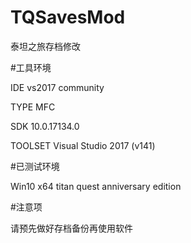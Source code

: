 # TQSavesMod

泰坦之旅存档修改


#工具环境

IDE vs2017 community

TYPE MFC

SDK 10.0.17134.0

TOOLSET Visual Studio 2017 (v141)



#已测试环境

Win10 x64 titan quest anniversary edition


#注意项

请预先做好存档备份再使用软件

